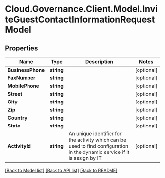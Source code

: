 # Cloud.Governance.Client.Model.InviteGuestContactInformationRequestModel
## Properties

Name | Type | Description | Notes
------------ | ------------- | ------------- | -------------
**BusinessPhone** | **string** |  | [optional] 
**FaxNumber** | **string** |  | [optional] 
**MobilePhone** | **string** |  | [optional] 
**Street** | **string** |  | [optional] 
**City** | **string** |  | [optional] 
**Zip** | **string** |  | [optional] 
**Country** | **string** |  | [optional] 
**State** | **string** |  | [optional] 
**ActivityId** | **string** | An unique identifier for the activity which can be used to find configuration in the dynamic service if it is assign by IT | [optional] 

[[Back to Model list]](../README.md#documentation-for-models) [[Back to API list]](../README.md#documentation-for-api-endpoints) [[Back to README]](../README.md)

